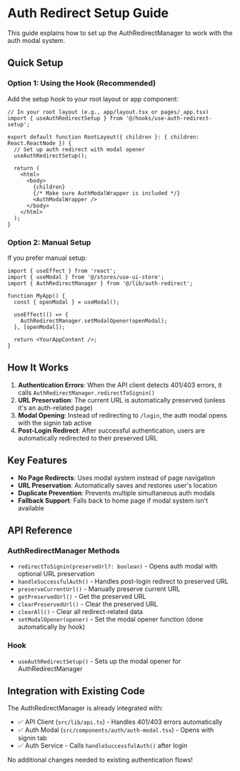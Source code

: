# Auth Redirect Setup Guide

This guide explains how to set up the AuthRedirectManager to work with the auth modal system.

## Quick Setup

### Option 1: Using the Hook (Recommended)

Add the setup hook to your root layout or app component:

```tsx
// In your root layout (e.g., app/layout.tsx or pages/_app.tsx)
import { useAuthRedirectSetup } from '@/hooks/use-auth-redirect-setup';

export default function RootLayout({ children }: { children: React.ReactNode }) {
  // Set up auth redirect with modal opener
  useAuthRedirectSetup();

  return (
    <html>
      <body>
        {children}
        {/* Make sure AuthModalWrapper is included */}
        <AuthModalWrapper />
      </body>
    </html>
  );
}
```

### Option 2: Manual Setup

If you prefer manual setup:

```tsx
import { useEffect } from 'react';
import { useModal } from '@/stores/use-ui-store';
import { AuthRedirectManager } from '@/lib/auth-redirect';

function MyApp() {
  const { openModal } = useModal();

  useEffect(() => {
    AuthRedirectManager.setModalOpener(openModal);
  }, [openModal]);

  return <YourAppContent />;
}
```

## How It Works

1. **Authentication Errors**: When the API client detects 401/403 errors, it calls `AuthRedirectManager.redirectToSignin()`
2. **URL Preservation**: The current URL is automatically preserved (unless it's an auth-related page)
3. **Modal Opening**: Instead of redirecting to `/login`, the auth modal opens with the signin tab active
4. **Post-Login Redirect**: After successful authentication, users are automatically redirected to their preserved URL

## Key Features

- **No Page Redirects**: Uses modal system instead of page navigation
- **URL Preservation**: Automatically saves and restores user's location
- **Duplicate Prevention**: Prevents multiple simultaneous auth modals
- **Fallback Support**: Falls back to home page if modal system isn't available

## API Reference

### AuthRedirectManager Methods

- `redirectToSignin(preserveUrl?: boolean)` - Opens auth modal with optional URL preservation
- `handleSuccessfulAuth()` - Handles post-login redirect to preserved URL
- `preserveCurrentUrl()` - Manually preserve current URL
- `getPreservedUrl()` - Get the preserved URL
- `clearPreservedUrl()` - Clear the preserved URL
- `clearAll()` - Clear all redirect-related data
- `setModalOpener(opener)` - Set the modal opener function (done automatically by hook)

### Hook

- `useAuthRedirectSetup()` - Sets up the modal opener for AuthRedirectManager

## Integration with Existing Code

The AuthRedirectManager is already integrated with:

- ✅ API Client (`src/lib/api.ts`) - Handles 401/403 errors automatically
- ✅ Auth Modal (`src/components/auth/auth-modal.tsx`) - Opens with signin tab
- ✅ Auth Service - Calls `handleSuccessfulAuth()` after login

No additional changes needed to existing authentication flows!